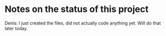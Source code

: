 Notes on the status of this project
===================================

Denis: I just created the files, did not actually code anything yet. Will do that later today.